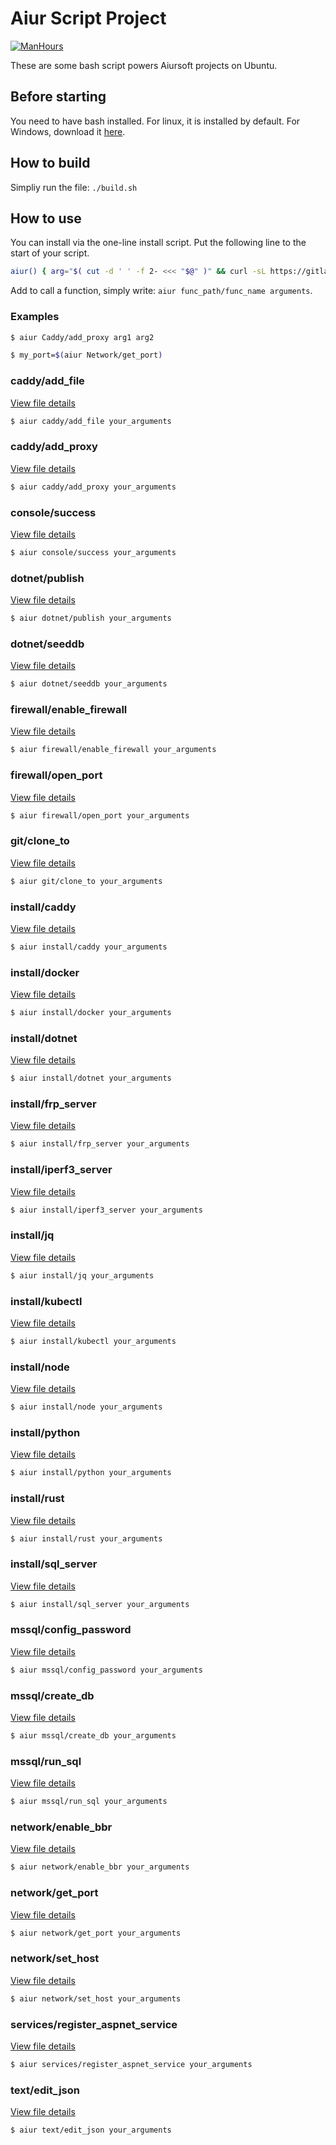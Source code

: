 
# Aiur Script Project

[![ManHours](https://manhours.aiursoft.cn/r/gitlab.aiursoft.cn/aiursoft/aiurscript.svg)](https://gitlab.aiursoft.cn/aiursoft/aiurscript/-/commits/master?ref_type=heads)

These are some bash script powers Aiursoft projects on Ubuntu.

## Before starting

You need to have bash installed. For linux, it is installed by default. For Windows, download it [here](https://git-scm.com).

## How to build

Simpliy run the file: `./build.sh`

## How to use

You can install via the one-line install script. Put the following line to the start of your script.

```bash
aiur() { arg="$( cut -d ' ' -f 2- <<< "$@" )" && curl -sL https://gitlab.aiursoft.cn/aiursoft/aiurscript/-/raw/master/$1.sh | sudo bash -s $arg; }
```

Add to call a function, simply write: `aiur func_path/func_name arguments`.

### Examples

```bash
$ aiur Caddy/add_proxy arg1 arg2
```

```bash
$ my_port=$(aiur Network/get_port)
```
### caddy/add_file

[View file details](./caddy/add_file.sh)

```bash
$ aiur caddy/add_file your_arguments
```

### caddy/add_proxy

[View file details](./caddy/add_proxy.sh)

```bash
$ aiur caddy/add_proxy your_arguments
```

### console/success

[View file details](./console/success.sh)

```bash
$ aiur console/success your_arguments
```

### dotnet/publish

[View file details](./dotnet/publish.sh)

```bash
$ aiur dotnet/publish your_arguments
```

### dotnet/seeddb

[View file details](./dotnet/seeddb.sh)

```bash
$ aiur dotnet/seeddb your_arguments
```

### firewall/enable_firewall

[View file details](./firewall/enable_firewall.sh)

```bash
$ aiur firewall/enable_firewall your_arguments
```

### firewall/open_port

[View file details](./firewall/open_port.sh)

```bash
$ aiur firewall/open_port your_arguments
```

### git/clone_to

[View file details](./git/clone_to.sh)

```bash
$ aiur git/clone_to your_arguments
```

### install/caddy

[View file details](./install/caddy.sh)

```bash
$ aiur install/caddy your_arguments
```

### install/docker

[View file details](./install/docker.sh)

```bash
$ aiur install/docker your_arguments
```

### install/dotnet

[View file details](./install/dotnet.sh)

```bash
$ aiur install/dotnet your_arguments
```

### install/frp_server

[View file details](./install/frp_server.sh)

```bash
$ aiur install/frp_server your_arguments
```

### install/iperf3_server

[View file details](./install/iperf3_server.sh)

```bash
$ aiur install/iperf3_server your_arguments
```

### install/jq

[View file details](./install/jq.sh)

```bash
$ aiur install/jq your_arguments
```

### install/kubectl

[View file details](./install/kubectl.sh)

```bash
$ aiur install/kubectl your_arguments
```

### install/node

[View file details](./install/node.sh)

```bash
$ aiur install/node your_arguments
```

### install/python

[View file details](./install/python.sh)

```bash
$ aiur install/python your_arguments
```

### install/rust

[View file details](./install/rust.sh)

```bash
$ aiur install/rust your_arguments
```

### install/sql_server

[View file details](./install/sql_server.sh)

```bash
$ aiur install/sql_server your_arguments
```

### mssql/config_password

[View file details](./mssql/config_password.sh)

```bash
$ aiur mssql/config_password your_arguments
```

### mssql/create_db

[View file details](./mssql/create_db.sh)

```bash
$ aiur mssql/create_db your_arguments
```

### mssql/run_sql

[View file details](./mssql/run_sql.sh)

```bash
$ aiur mssql/run_sql your_arguments
```

### network/enable_bbr

[View file details](./network/enable_bbr.sh)

```bash
$ aiur network/enable_bbr your_arguments
```

### network/get_port

[View file details](./network/get_port.sh)

```bash
$ aiur network/get_port your_arguments
```

### network/set_host

[View file details](./network/set_host.sh)

```bash
$ aiur network/set_host your_arguments
```

### services/register_aspnet_service

[View file details](./services/register_aspnet_service.sh)

```bash
$ aiur services/register_aspnet_service your_arguments
```

### text/edit_json

[View file details](./text/edit_json.sh)

```bash
$ aiur text/edit_json your_arguments
```

